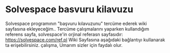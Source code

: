 # Solvespace basvuru kilavuzu
Solvespace programının "başvuru kılavuzunu" tercüme ederek wiki sayfasına ekleyeceğim.. 
Tercüme çalışmalarını yaparken kullandığım referens sayfa, solvespace'in orjinal referasn sayfasıdır: https://solvespace.com/ref.pl
Wiki Sayfasına aşağıdaki bağlantıyı kullanarak ta erişebilirsiniz.
çalışma, Umarım sizler için faydalı olur.
